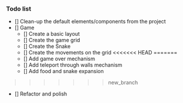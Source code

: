 ### Todo list
- [] Clean-up the default elements/components from the project
- [] Game
  - [] Create a basic layout
  - [] Create the game grid
  - [] Create the Snake
  - [] Create the movements on the grid
<<<<<<< HEAD
=======
  - [] Add game over mechanism
  - [] Add teleport through walls mechanism
  - [] Add food and snake expansion
>>>>>>> new_branch
- [] Refactor and polish
